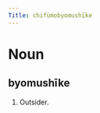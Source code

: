 ```yaml
---
Title: chifùmobyomushīke
---
```


Noun
================================

byomushīke
----------------

1. Outsider.
